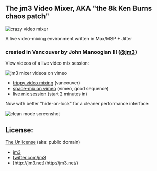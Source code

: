 ## The jm3 Video Mixer, AKA "the 8k Ken Burns chaos patch" 

![crazy video mixer](https://img.skitch.com/20110324-tqm5pdb2p939pijh7t77ut3j89.jpg)

A live video-mixing environment written in Max/MSP + Jitter

### created in Vancouver by John Manoogian III ([@jm3](http://twitter.com/jm3))

View videos of a live video mix session:

![jm3 mixer videos on vimeo](https://img.skitch.com/20110324-qrppr7b21mkspu3bqj9rdj1qya.png)

 * [trippy video mixing](http://www.vimeo.com/394521) (vancouver)
 * [space-mix on vimeo](http://www.vimeo.com/394525) (vimeo, good sequence)
 * [live mix session](http://www.vimeo.com/394538) (start 2 minutes in)

Now with better "hide-on-lock" for a cleaner performance interface:

![clean mode screenshot](http://img.skitch.com/20071126-834gk279fjgww5qsw6d8amti85.png)

## License:

[The Unlicense](http://unlicense.org) (aka: public domain) 

 * [jm3](http://jm3.net/) 
 * [twitter.com/jm3](http://twitter.com/jm3)
 * [http://jm3.net](http://jm3.net/)
